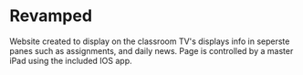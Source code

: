 # Revamped
Website created to display on the classroom TV's
displays info in seperste panes such as
assignments, and daily news.
Page is controlled by a master iPad using
the included IOS app.
